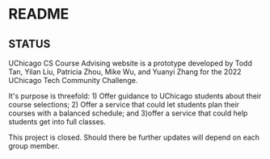 # README

## STATUS
UChicago CS Course Advising website is a prototype developed by Todd Tan, Yilan Liu, Patricia Zhou, Mike Wu, and Yuanyi Zhang for the 2022 UChicago Tech Community Challenge.

It's purpose is threefold: 1) Offer guidance to UChicago students about their course selections; 2) Offer a service that could let students plan their courses with a balanced schedule; and 3)offer a service that could help students get into full classes.

 
This project is closed. Should there be further updates will depend on each group member.

